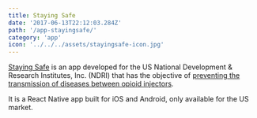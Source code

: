 ```yaml
---
title: Staying Safe
date: '2017-06-13T22:12:03.284Z'
path: '/app-stayingsafe/'
category: 'app'
icon: '../../../assets/stayingsafe-icon.jpg'
---
```


[Staying Safe](https://ssios.apsl.net) is an app developed for the US National Development & Research Institutes, Inc. (NDRI) that has the objective of [preventing the transmission of diseases between opioid injectors](http://www.ndri.org/_staying_safe_hcv.html).

It is a React Native app built for iOS and Android, only available for the US market.
